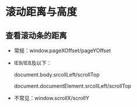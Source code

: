 # 滚动距离与高度

## 查看滚动条的距离

- 常规：window.pageXOffset/pageYOffset

- IE9/IE8及以下：

  document.body.srcollLeft/scrollTop

  document.documentElement.srcollLeft/scrollTop

- 不常见：window.scrollX/scrollY
